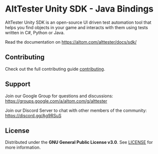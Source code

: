 # AltTester Unity SDK - Java Bindings

AltTester Unity SDK is an open-source UI driven test automation tool that helps you find objects in your game and interacts with them using tests written in C#, Python or Java.

Read the documentation on https://altom.com/alttester/docs/sdk/

## Contributing

Check out the full contributing guide [contributing](https://altom.com/alttester/docs/sdk/pages/contributing.html).

## Support

Join our Google Group for questions and discussions: https://groups.google.com/a/altom.com/g/alttester

Join our Discord Server to chat with other members of the community: https://discord.gg/Ag9RSuS

## License

Distributed under the **GNU General Public License v3.0**. See [LICENSE](https://github.com/alttester/AltTester-Unity-SDK/blob/master/LICENSE) for more information.

